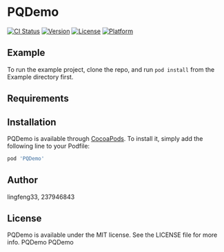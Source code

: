 # PQDemo

[![CI Status](https://img.shields.io/travis/lingfeng33/PQDemo.svg?style=flat)](https://travis-ci.org/lingfeng33/PQDemo)
[![Version](https://img.shields.io/cocoapods/v/PQDemo.svg?style=flat)](https://cocoapods.org/pods/PQDemo)
[![License](https://img.shields.io/cocoapods/l/PQDemo.svg?style=flat)](https://cocoapods.org/pods/PQDemo)
[![Platform](https://img.shields.io/cocoapods/p/PQDemo.svg?style=flat)](https://cocoapods.org/pods/PQDemo)

## Example

To run the example project, clone the repo, and run `pod install` from the Example directory first.

## Requirements

## Installation

PQDemo is available through [CocoaPods](https://cocoapods.org). To install
it, simply add the following line to your Podfile:

```ruby
pod 'PQDemo'
```

## Author

lingfeng33, 237946843

## License

PQDemo is available under the MIT license. See the LICENSE file for more info.
PQDemo
PQDemo
